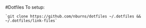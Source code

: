 #Dotfiles
To setup:

    `git clone https://github.com/nburns/dotfiles ~/.dotfiles && ~/.dotfiles/link-files`
